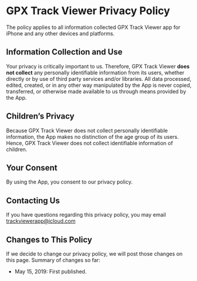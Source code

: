 # GPX Track Viewer Privacy Policy

The policy applies to all information collected GPX Track Viewer app for iPhone and any other devices and platforms. 

## Information Collection and Use
Your privacy is critically important to us. Therefore, GPX Track Viewer **does not collect** any personally identifiable information from its users, whether directly or by use of third party services and/or libraries.
All data processed, edited, created, or in any other way manipulated by the App is never copied, transferred, or otherwise made available to us through means provided by the App.

## Children’s Privacy
Because GPX Track Viewer does not collect personally identifiable information, the App makes no distinction of the age group of its users. Hence, GPX Track Viewer does not collect identifiable information of children.

## Your Consent
By using the App, you consent to our privacy policy.

## Contacting Us
If you have questions regarding this privacy policy, you may email [trackviewerapp@icloud.com](mailto:trackviewerapp@icloud.com)

## Changes to This Policy
If we decide to change our privacy policy, we will post those changes on this page. Summary of changes so far:

* May 15, 2019: First published.

